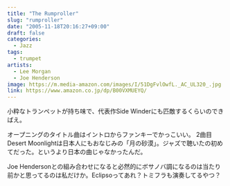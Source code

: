 ```yaml
---
title: "The Rumproller"
slug: "rumproller"
date: "2005-11-18T20:16:27+09:00"
draft: false
categories:
  - Jazz
tags:
  - trumpet
artists:
  - Lee Morgan
  - Joe Henderson
image: https://m.media-amazon.com/images/I/51DgFvlOwfL._AC_UL320_.jpg
link: https://www.amazon.co.jp/dp/B00VXMUEYQ/
---
```

小粋なトランペットが持ち味で、代表作Side Winderにも匹敵するくらいのできばえ。
<!--more-->
オープニングのタイトル曲はイントロからファンキーでかっこいい。
2曲目Desert Moonlightは日本人にもおなじみの「月の砂漠」。ジャズで聴いたの初めてだった。というより日本の曲じゃなかったんだ。

Joe Hendersonとの組み合わせになると必然的にボサノバ調になるのは当たり前かと思ってるのは私だけか。Eclipsoってあれ？トミフラも演奏してるやつ？ 
